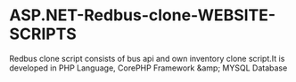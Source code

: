# ASP.NET-Redbus-clone-WEBSITE-SCRIPTS
Redbus clone script consists of bus api and own inventory clone script.It is developed in PHP Language, CorePHP Framework &amp;amp; MYSQL Database
